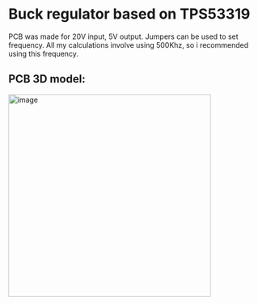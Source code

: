 # Buck regulator based on TPS53319
PCB was made for 20V input, 5V output. Jumpers can be used to set frequency. All my calculations involve using 500Khz, so i recommended using this frequency.

## PCB 3D model:
<img width="400" alt="image" src="https://github.com/michal95pl/PCB-s/assets/85219287/a439e603-8d5b-4eb1-b8f9-029ad1a05354">
